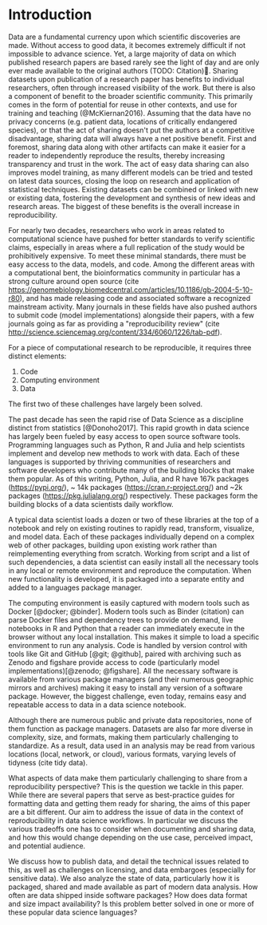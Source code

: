 
# Introduction

Data are a fundamental currency upon which scientific discoveries are made. Without access to good data, it becomes extremely difficult if not impossible to advance science. Yet, a large majority of data on which published research papers are based rarely see the light of day and are only ever made available to the original authors (TODO: Citation).  Sharing datasets upon publication of a research paper has benefits to individual researchers, often through increased visibility of the work. But there is also a component of benefit to the broader scientific community. This primarily comes in the form of potential for reuse in other contexts, and use for training and teaching (@McKiernan2016). Assuming that the data have no privacy concerns (e.g. patient data, locations of critically endangered species), or that the act of sharing doesn't put the authors at a competitive disadvantage, sharing data will always have a net positive benefit. First and foremost, sharing data along with other artifacts can make it easier for a reader to independently reproduce the results, thereby increasing transparency and trust in the work. The act of easy data sharing can also improves model training, as many different models can be tried and tested on latest data sources, closing the loop on research and application of statistical techniques. Existing datasets can be combined or linked with new or existing data, fostering the development and synthesis of new ideas and research areas. The biggest of these benefits is the overall increase in reproducibility.

For nearly two decades, researchers who work in areas related to computational science have pushed for better standards to verify scientific claims, especially in areas where a full replication of the study would be prohibitively expensive. To meet these minimal standards, there must be easy access to the data, models, and code. Among the different areas with a computational bent, the bioinformatics community in particular has a strong culture around open source (cite https://genomebiology.biomedcentral.com/articles/10.1186/gb-2004-5-10-r80), and has made releasing code and associated software a recognized mainstream activity. Many journals in these fields have also pushed authors to submit code (model implementations) alongside their papers, with a few journals going as far as providing a "reproducibility review" (cite http://science.sciencemag.org/content/334/6060/1226/tab-pdf).

For a piece of computational research to be reproducible, it requires three distinct elements:
1. Code
2. Computing environment
3. Data

The first two of these challenges have largely been solved. 

The past decade has seen the rapid rise of Data Science as a discipline distinct from statistics [@Donoho2017]. This rapid growth in data science has largely been fueled by easy access to open source software tools. Programming languages such as Python, R and Julia and help scientists implement and develop new methods to work with data. Each of these languages is supported by thriving communities of researchers and software developers who contribute many of the building blocks that make them popular. As of this writing, Python, Julia, and R have  167k packages (https://pypi.org/), ~ 14k packages (https://cran.r-project.org/) and ~2k  packages (https://pkg.julialang.org/) respectively. These packages form the building blocks of a data scientists daily workflow. 

A typical data scientist loads a dozen or two of these libraries at the top of a notebook and rely on existing routines to rapidly read, transform, visualize, and model data. Each of these packages individually depend on a complex web of other packages, building upon existing work rather than reimplementing everything from scratch. Working from script and a list of such dependencies, a data scientist can easily install all the necessary tools in any local or remote environment and reproduce the computation. When new functionality is developed, it is packaged into a separate entity and added to a languages package manager.

The computing environment is easily captured with modern tools such as Docker [@docker; @binder]. Modern tools such as Binder (citation) can parse Docker files and dependency trees to provide on demand, live notebooks in R and Python that a reader can immediately execute in the browser without any local installation. This makes it simple to load a specific environment to run any analysis. Code is handled by version control with tools like Git and GitHub [@git; @github], paired with archiving such as Zenodo and figshare provide access to code (particularly model implementations)[@zenodo; @figshare]. All the necessary software is available from various package managers (and their numerous geographic mirrors and archives) making it easy to install any version of a software package. However, the biggest challenge, even today, remains easy and repeatable access to data in a data science notebook.

Although there are numerous public and private data repositories, none  of them function as package managers. Datasets are also far more diverse in complexity, size, and formats, making them particularly challenging to standardize. As a result, data used in an analysis may be read from various locations (local, network, or cloud), various formats, varying levels of tidyness (cite tidy data). 

What aspects of data make them particularly challenging to share from a reproducibility perspective? This is the question we tackle in this paper.  While there are several papers that serve as best-practice guides for formatting data and getting them ready for sharing, the aims of this paper are a bit different. Our aim to address the issue of data in the context of reproducibility in data science workflows. In particular we discuss the various tradeoffs one has to consider when documenting and sharing data, and how this would change depending on the use case, perceived impact, and potential audience.

 We discuss how to publish data, and detail the technical issues related to this, as well as challenges on licensing, and data embargoes (especially for sensitive data). We also analyze the state of data, particularly how it is packaged, shared and made available as part of modern data analysis. How often are data shipped inside software packages? How does data format and size impact availability? Is this problem better solved in one or more of these popular data science languages?

